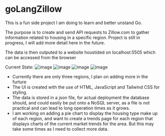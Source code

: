 # goLangZillow

This is a fun side project I am doing to learn and better unstand Go.

The purpose is to create and send API requests to Zillow.com to gather information related to housing in a specific region. Project is still in progress, I will add more
detail here in the future. 

The data is then outputed to a website houstided on localhost:5505 which can be accessed from the browser

Current State:
![image](https://github.com/NathanielWilson2001/ZillowScraper/assets/97745329/5e342492-bf6c-47f2-b749-c4447195a6f8)
![image](https://github.com/NathanielWilson2001/ZillowScraper/assets/97745329/889c4614-d1b8-4a7e-a669-e3ab04cb268d)
![image](https://github.com/NathanielWilson2001/ZillowScraper/assets/97745329/300719e7-7a6e-4e95-89bd-517b78a83bbd)
![image](https://github.com/NathanielWilson2001/ZillowScraper/assets/97745329/b371606a-b308-4399-a8a0-6f498476ed5f)



- Currently there are only three regions, I plan on adding more in the furture 
- The UI is created with the use of HTML, JavaScript and Tailwind CSS for styling. 
- The data is stored in a json file, for actual deployment the database should, and could easily be put onto a NoSQL server, as a file is not practical and can lead to long
  operation times as it grows. 
- I am working on adding a pie chart to display the housing type make up of each region, and want to create a trends page for each region that displays
  charts of the current market trends for the area. But this may take some times as I need to collect more data. 
